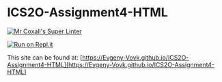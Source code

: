 # ICS2O-Assignment4-HTML

[![Mr Coxall's Super Linter](https://github.com/Evgeny-Vovk/ICS2O-Assignment4-HTML/workflows/Mr%20Coxall's%20Super%20Linter/badge.svg)](https://github.com/Evgeny-Vovk/ICS2O-Assignment4-HTML/actions)

[![Run on Repl.it](https://repl.it/badge/github/Evgeny-Vovk/ICS2O-Assignment4-HTML)](https://repl.it/github/Evgeny-Vovk/ICS2O-Assignment4-HTML)

This site can be found at: [https://Evgeny-Vovk.github.io/ICS2O-Assignment4-HTML](https://Evgeny-Vovk.github.io/ICS2O-Assignment4-HTML)
